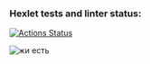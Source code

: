 ### Hexlet tests and linter status:
[![Actions Status](https://github.com/Haliont/devops-for-programmers-project-lvl1/workflows/hexlet-check/badge.svg)](https://github.com/Haliont/devops-for-programmers-project-lvl1/actions)

![жи есть](https://github.com/Haliont/devops-for-programmers-project-lvl1/actions/workflows/push.yml/badge.svg)
